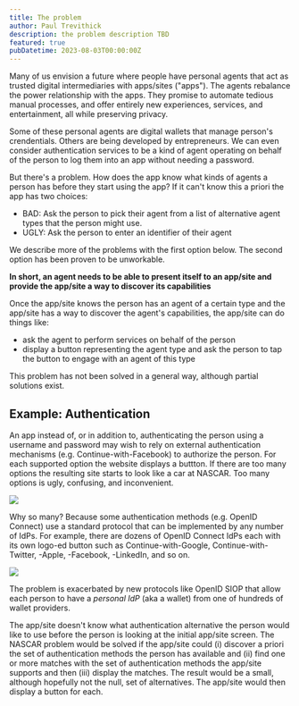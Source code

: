 ```yaml
---
title: The problem
author: Paul Trevithick
description: the problem description TBD
featured: true
pubDatetime: 2023-08-03T00:00:00Z
---
```



Many of us envision a future where people have personal agents that act as trusted digital intermediaries with apps/sites ("apps"). The agents rebalance the power relationship with the apps. They promise to automate tedious manual processes, and offer entirely new experiences, services, and entertainment, all while preserving privacy.

Some of these personal agents are digital wallets that manage person's crendentials. Others are being developed by entrepreneurs. We can even consider authentication services to be a kind of agent operating on behalf of the person to log them into an app without needing a password.

But there's a problem. How does the app know what kinds of agents a person has before they start using the app? If it can't know this a priori the app has two choices:

- BAD: Ask the person to pick their agent from a list of alternative agent types that the person might use. 
- UGLY: Ask the person to enter an identifier of their agent

We describe more of the problems with the first option below. The second option has been proven to be unworkable.

**In short, an agent needs to be able to present itself to an app/site and provide the app/site a way to discover its capabilities**

Once the app/site knows the person has an agent of a certain type and the app/site has a way to discover the agent's capabilities, the app/site can do things like:
- ask the agent to perform services on behalf of the person 
- display a button representing the agent type and ask the person to tap the button to engage with an agent of this type

This problem has not been solved in a general way, although partial solutions exist.

## Example: Authentication

An app instead of, or in addition to, authenticating the person using a username and password may wish to rely on external authentication mechanisms (e.g. Continue-with-Facebook) to authorize the person. For each supported option the website displays a buttton. If there are too many options the resulting site starts to look like a car at NASCAR. Too many options is ugly, confusing, and inconvenient.

![](https://hackmd.io/_uploads/r1jmwT8tn.png)

Why so many? Because some authentication methods (e.g. OpenID Connect) use a standard protocol that can be implemented by any number of IdPs. For example, there are dozens of OpenID Connect IdPs each with its own logo-ed button such as Continue-with-Google, Continue-with-Twitter, -Apple, -Facebook, -LinkedIn, and so on. 

![](https://hackmd.io/_uploads/H1SWElDt3.jpg)

The problem is exacerbated by new protocols like OpenID SIOP that allow each person to have a *personal IdP* (aka a wallet) from one of hundreds of wallet providers. 

The app/site doesn't know what authentication alternative the person would like to use before the person is looking at the initial app/site screen. The NASCAR problem would be solved if the app/site could (i) discover a priori the set of authentication methods the person has available and (ii) find one or more matches with the set of authentication methods the app/site supports and then (iii) display the matches. The result would be a small, although hopefully not the null, set of alternatives. The app/site would then display a button for each.